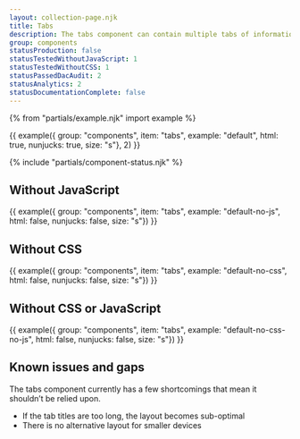 ```yaml
---
layout: collection-page.njk
title: Tabs
description: The tabs component can contain multiple tabs of information.
group: components
statusProduction: false
statusTestedWithoutJavaScript: 1
statusTestedWithoutCSS: 1
statusPassedDacAudit: 2
statusAnalytics: 2
statusDocumentationComplete: false
---
```


{% from "partials/example.njk" import example %}

{{ example({ group: "components", item: "tabs", example: "default", html: true, nunjucks: true, size: "s"}, 2) }}

{% include "partials/component-status.njk" %}

## Without JavaScript

{{ example({ group: "components", item: "tabs", example: "default-no-js", html: false, nunjucks: false, size: "s"}) }}

## Without CSS

{{ example({ group: "components", item: "tabs", example: "default-no-css", html: false, nunjucks: false, size: "s"}) }}

## Without CSS or JavaScript

{{ example({ group: "components", item: "tabs", example: "default-no-css-no-js", html: false, nunjucks: false, size: "s"}) }}

## Known issues and gaps

The tabs component currently has a few shortcomings that mean it shouldn’t be relied upon.

- If the tab titles are too long, the layout becomes sub-optimal
- There is no alternative layout for smaller devices
